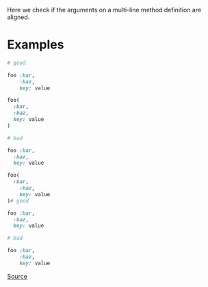 
Here we check if the arguments on a multi-line method
definition are aligned.

# Examples

```ruby
# good

foo :bar,
    :baz,
    key: value

foo(
  :bar,
  :baz,
  key: value
)

# bad

foo :bar,
  :baz,
  key: value

foo(
  :bar,
    :baz,
    key: value
)# good

foo :bar,
  :baz,
  key: value

# bad

foo :bar,
    :baz,
    key: value
```

[Source](http://www.rubydoc.info/gems/rubocop/RuboCop/Cop/Layout/ArgumentAlignment)